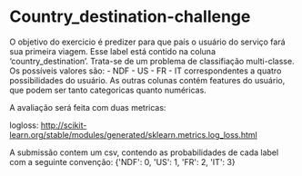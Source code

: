 # Country_destination-challenge

O objetivo do exercicio é predizer para que país o usuário do serviço fará sua primeira viagem. Esse label está contido na coluna ‘country_destination’. Trata-se de um problema de classifiação multi-classe. Os possíveis valores são: - NDF - US - FR - IT correspondentes a quatro possibilidades do usuário.
As outras colunas contém features do usuário, que podem ser tanto categoricas quanto numéricas.

A avaliação será feita com duas metricas:

logloss: http://scikit-learn.org/stable/modules/generated/sklearn.metrics.log_loss.html

A submissão contem um csv, contendo as probabilidades de cada label com a seguinte convenção: {'NDF': 0, 'US': 1, 'FR': 2, 'IT': 3}
